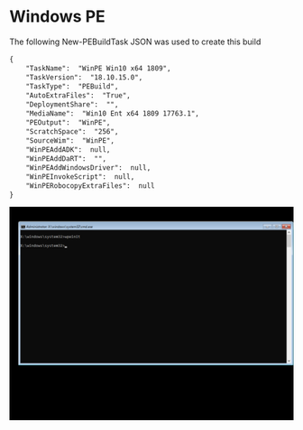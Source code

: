 # Windows PE

The following New-PEBuildTask JSON was used to create this build

```text
{
    "TaskName":  "WinPE Win10 x64 1809",
    "TaskVersion":  "18.10.15.0",
    "TaskType":  "PEBuild",
    "AutoExtraFiles":  "True",
    "DeploymentShare":  "",
    "MediaName":  "Win10 Ent x64 1809 17763.1",
    "PEOutput":  "WinPE",
    "ScratchSpace":  "256",
    "SourceWim":  "WinPE",
    "WinPEAddADK":  null,
    "WinPEAddDaRT":  "",
    "WinPEAddWindowsDriver":  null,
    "WinPEInvokeScript":  null,
    "WinPERobocopyExtraFiles":  null
}
```

![](../../../.gitbook/assets/2018-10-16_2-45-14.png)

